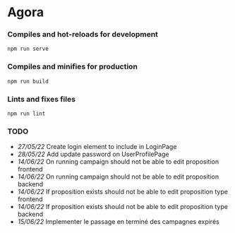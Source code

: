 # Agora

### Compiles and hot-reloads for development
```
npm run serve
```

### Compiles and minifies for production
```
npm run build
```

### Lints and fixes files
```
npm run lint
```

### TODO

* *27/05/22* Create login element to include in LoginPage
* *28/05/22* Add update password on UserProfilePage
* *14/06/22* On running campaign should not be able to edit proposition frontend
* *14/06/22* On running campaign should not be able to edit proposition backend
* *14/06/22* If proposition exists should not be able to edit proposition type frontend
* *14/06/22* If proposition exists should not be able to edit proposition type backend
* *15/06/22* Implementer le passage en terminé des campagnes expirés